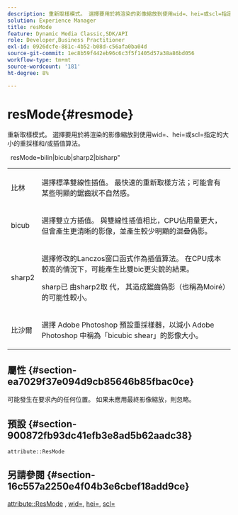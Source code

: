 ```yaml
---
description: 重新取樣模式。 選擇要用於將渲染的影像縮放到使用wid=、hei=或scl=指定的大小的重採樣和/或插值算法。
solution: Experience Manager
title: resMode
feature: Dynamic Media Classic,SDK/API
role: Developer,Business Practitioner
exl-id: 0926dcfe-881c-4b52-b08d-c56afa0ba04d
source-git-commit: 1ec8b59f442eb96c6c3f5f1405d57a38a86bd056
workflow-type: tm+mt
source-wordcount: '181'
ht-degree: 8%

---
```


# resMode{#resmode}

重新取樣模式。 選擇要用於將渲染的影像縮放到使用wid=、hei=或scl=指定的大小的重採樣和/或插值算法。

` `resMode=bilin|bicub|sharp2|bisharp&quot;

<table id="table_AF954C101B30473FAFE9930C7B694305"> 
 <tbody> 
  <tr> 
   <td colname="col1"> <p> <span class="+ topic/ph pr-d/codeph codeph"> 比林  </span> </p> </td> 
   <td colname="col2"> <p>選擇標準雙線性插值。 最快速的重新取樣方法；可能會有某些明顯的鋸齒狀不自然感。 </p> </td> 
  </tr> 
  <tr> 
   <td colname="col1"> <p> <span class="+ topic/ph pr-d/codeph codeph"> bicub  </span> </p> </td> 
   <td colname="col2"> <p>選擇雙立方插值。 與雙線性插值相比，CPU佔用量更大，但會產生更清晰的影像，並產生較少明顯的混疊偽影。 </p> </td> 
  </tr> 
  <tr> 
   <td colname="col1"> <p> <span class="+ topic/ph pr-d/codeph codeph"> sharp2  </span> </p> </td> 
   <td colname="col2"> <p>選擇修改的Lanczos窗口函式作為插值算法。 在CPU成本較高的情況下，可能產生比雙bic更尖銳的結果。 </p> <p> <span class="codeph"> sharp已 </span> 由sharp2取 <span class="codeph"> 代， </span>其造成鋸齒偽影（也稱為Moiré）的可能性較小。 </p> </td> 
  </tr> 
  <tr> 
   <td colname="col1"> <p> <span class="codeph"> 比沙爾  </span> </p> </td> 
   <td colname="col2"> <p>選擇<span class="keyword"> Adobe Photoshop </span>預設重採樣器，以減小<span class="keyword"> Adobe Photoshop </span>中稱為「bicubic shear」的影像大小。 </p> </td> 
  </tr> 
 </tbody> 
</table>

## 屬性 {#section-ea7029f37e094d9cb85646b85fbac0ce}

可能發生在要求內的任何位置。 如果未應用最終影像縮放，則忽略。

## 預設 {#section-900872fb93dc41efb3e8ad5b62aadc38}

`attribute::ResMode`

## 另請參閱 {#section-16c557a2250e4f04b3e6cbef18add9ce}

[attribute::ResMode](../../../../../ir-api/material-cat/image-rendering-api-ref/c-ir-material-catalog/c-ir-attributes-reference/r-ir-cat-resmode.md#reference-fdca7eb6d5104fdeae9d6ac42251db82) ,  [wid=](../../../../../ir-api/http-protocol/image-rendering-api-ref/c-ir-http-protocol-ref/c-ir-http-protocol-command-reference/r-ir-wid.md#reference-b7e691b0624941168c94b2749ae233ec),  [hei=](../../../../../ir-api/http-protocol/image-rendering-api-ref/c-ir-http-protocol-ref/c-ir-http-protocol-command-reference/r-ir-hei.md#reference-1c08f60365a94417a39867c09cac5478),  [scl=](../../../../../ir-api/http-protocol/image-rendering-api-ref/c-ir-http-protocol-ref/c-ir-http-protocol-command-reference/r-ir-scl.md#reference-b14b51a6cbe34f0bba42880540592f29)
